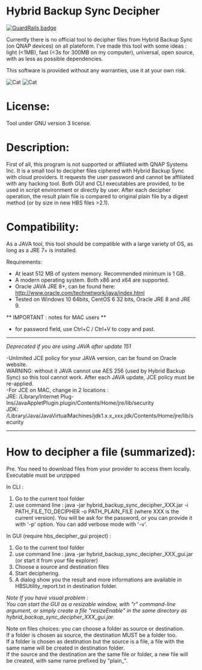 # Hybrid Backup Sync Decipher

[![GuardRails badge](https://badges.production.guardrails.io/Mikiya83/hbs_decipher.svg)](https://www.guardrails.io)

Currently there is no official tool to decipher files from Hybrid Backup Sync (on QNAP devices) on all plateform.
I've made this tool with some ideas : light (<1MB), fast (<3s for 300MB on my computer), universal, open source, with as less as possible dependencies.

This software is provided without any warranties, use it at your own risk.

![Cat](../assets/hbs_gui.jpg)
![Cat](../assets/hbs_cli.JPG)

# License:

Tool under GNU version 3 license.

# Description:

First of all, this program is not supported or affiliated with QNAP Systems Inc.
It is a small tool to decipher files ciphered with Hybrid Backup Sync with cloud providers.
It requests the user password and cannot be affiliated with any hacking tool.
Both GUI and CLI executables are provided, to be used in script environment or directly by user.
After each decipher operation, the result plain file is compared to original plain file by a digest method (or by size in new HBS files >2.1).

# Compatibility:

As a JAVA tool, this tool should be compatible with a large variety of OS, as long as a JRE 7+ is installed.

Requirements:
- At least 512 MB of system memory. Recommended minimum is 1 GB.
- A modern operating system. Both x86 and x64 are supported.
- Oracle JAVA JRE 8+, can be found here:<br />
http://www.oracle.com/technetwork/java/index.html<br />
- Tested on Windows 10 64bits, CentOS 6 32 bits, Oracle JRE 8 and JRE 9.

** IMPORTANT : notes for MAC users **
- for password field, use Ctrl+C / Ctrl+V to copy and past.

---

*Deprecated if you are using JAVA after update 151*<br />

-Unlimited JCE policy for your JAVA version, can be found on Oracle website.<br />
WARNING: without it JAVA cannot use AES 256 (used by Hybrid Backup Sync) so this tool cannot work. After each JAVA update, JCE policy must be re-applied.<br />
-For JCE on MAC, change in 2 locations :<br />
JRE: /Library/Internet Plug-Ins/JavaAppletPlugin.plugin/Contents/Home/jre/lib/security<br />
JDK: /Library/Java/JavaVirtualMachines/jdk1.x.x_xxx.jdk/Contents/Home/jre/lib/security

---

# How to decipher a file (summarized):

Pre. You need to download files from your provider to access them locally. Executable must be unzipped

In CLI :
1. Go to the current tool folder
2. use command line :
java -jar hybrid_backup_sync_decipher_XXX.jar -i PATH_FILE_TO_DECIPHER -o PATH_PLAIN_FILE (where XXX is the current version).
You will be ask for the password, or you can provide it with '-p' option. You can add verbose mode with '-v'.

In GUI (require hbs_decipher_gui project) :
1. Go to the current tool folder
2. use command line :
java -jar hybrid_backup_sync_decipher_XXX_gui.jar (or start it from your file explorer)
3. Choose a source and destination files
4. Start deciphering.
5. A dialog show you the result and more informations are available in HBSUtility_report.txt in destination folder.

*Note If you have visual problem :*<br />
*You can start the GUI as a resizable window, with "r" command-line argument, or simply create a file "resizeEnable" in the same directory as hybrid_backup_sync_decipher_XXX_gui.jar.*

Note on files choices: you can choose a folder as source or destination.<br />
If a folder is chosen as source, the destination MUST be a folder too.<br />
If a folder is chosen as destination but the source is a file, a file with the same name will be created in destination folder.<br />
If the source and the destination are the same file or folder, a new file will be created, with same name prefixed by "plain_".
